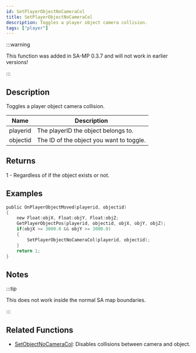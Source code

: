 ```yaml
---
id: SetPlayerObjectNoCameraCol
title: SetPlayerObjectNoCameraCol
description: Toggles a player object camera collision.
tags: ["player"]
---
```


:::warning

This function was added in SA-MP 0.3.7 and will not work in earlier versions!

:::

## Description

Toggles a player object camera collision.

| Name     | Description                              |
| -------- | ---------------------------------------- |
| playerid | The playerID the object belongs to.      |
| objectid | The ID of the object you want to toggle. |

## Returns

1 - Regardless of if the object exists or not.

## Examples

```c
public OnPlayerObjectMoved(playerid, objectid)
{
    new Float:objX, Float:objY, Float:objZ;
    GetPlayerObjectPos(playerid, objectid, objX, objY, objZ);
    if(objX >= 3000.0 && objY >= 3000.0)
    {
        SetPlayerObjectNoCameraCol(playerid, objectid);
    }
    return 1;
}
```

## Notes

:::tip

This does not work inside the normal SA map boundaries.

:::

## Related Functions

- [SetObjectNoCameraCol](functions/SetObjectNoCameraCol.md): Disables collisions between camera and object.
